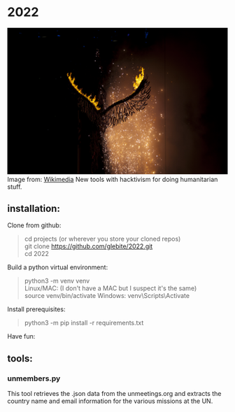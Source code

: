 # 2022
![Quqnus](The_phoenix_rises.jpg)
Image from: [Wikimedia](https://commons.wikimedia.org/wiki/File:The_phoenix_rises.jpg)
New tools with hacktivism for doing humanitarian stuff. 

## installation:  
Clone from github:  
> cd projects (or wherever you store your cloned repos)  
> git clone https://github.com/glebite/2022.git  
> cd 2022

Build a python virtual environment:  
> python3 -m venv venv  
Linux/MAC:
(I don't have a MAC but I suspect it's the same)  
> source venv/bin/activate
Windows:
> venv\Scripts\Activate

Install prerequisites:
> python3 -m pip install -r requirements.txt

Have fun:
>

## tools:  
  
### unmembers.py  
This tool retrieves the .json data from the unmeetings.org and extracts
the country name and email information for the various missions at the UN.




